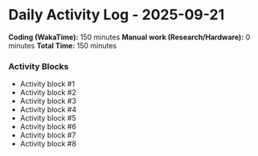 # Daily Activity Log - 2025-09-21

**Coding (WakaTime):** 150 minutes
**Manual work (Research/Hardware):** 0 minutes
**Total Time:** 150 minutes

### Activity Blocks
- Activity block #1
- Activity block #2
- Activity block #3
- Activity block #4
- Activity block #5
- Activity block #6
- Activity block #7
- Activity block #8
